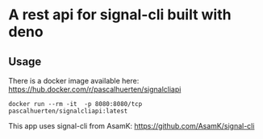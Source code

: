# A rest api for signal-cli built with deno
## Usage

There is a docker image available here: https://hub.docker.com/r/pascalhuerten/signalcliapi

```
docker run --rm -it  -p 8080:8080/tcp pascalhuerten/signalcliapi:latest
```

This app uses signal-cli from AsamK: https://github.com/AsamK/signal-cli
